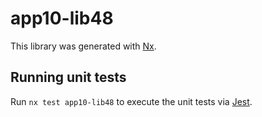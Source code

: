 # app10-lib48

This library was generated with [Nx](https://nx.dev).

## Running unit tests

Run `nx test app10-lib48` to execute the unit tests via [Jest](https://jestjs.io).
